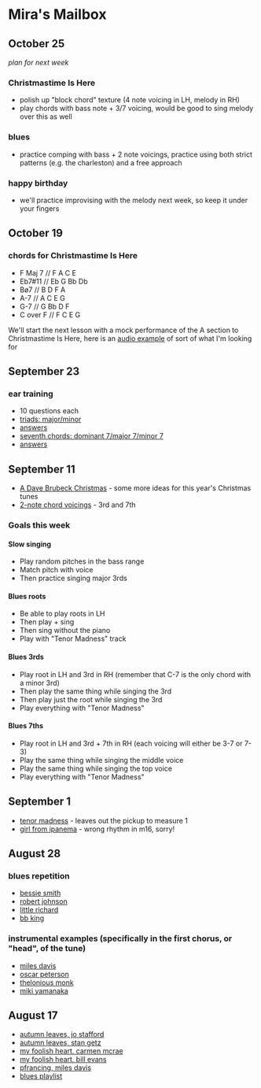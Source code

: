 # Mira's Mailbox

## October 25

*plan for next week*

### Christmastime Is Here
- polish up "block chord" texture (4 note voicing in LH, melody in RH)
- play chords with bass note + 3/7 voicing, would be good to sing melody over this as well

### blues
- practice comping with bass + 2 note voicings, practice using both strict patterns (e.g. the charleston) and a free approach

### happy birthday
- we'll practice improvising with the melody next week, so keep it under your fingers

## October 19

### chords for Christmastime Is Here
- F Maj 7 // F A C E
- Eb7#11 // Eb G Bb Db
- Bø7 // B D F A
- A-7 // A C E G
- G-7 // G Bb D F
- C over F // F C E G

We'll start the next lesson with a mock performance of the A section to Christmastime Is Here, here is an [audio example](./1019.mp3) of sort of what I'm looking for

## September 23
### ear training
- 10 questions each
- [triads: major/minor](./triads.mp3)
- [answers](./tanswers.jpg)
- [seventh chords: dominant 7/major 7/minor 7](./sevenths.mp3)
- [answers](./sanswers.jpg)

## September 11
- [A Dave Brubeck Christmas](https://open.spotify.com/album/13Xwxp8icIpeRQhwdN7crn?si=dVm0ODzrSdi_kz2JJokgsg) - some more ideas for this year's Christmas tunes
- [2-note chord voicings](./voicings.jpg) - 3rd and 7th

### Goals this week
#### Slow singing
- Play random pitches in the bass range
- Match pitch with voice
- Then practice singing major 3rds

#### Blues roots
- Be able to play roots in LH
- Then play + sing
- Then sing without the piano
- Play with "Tenor Madness" track

#### Blues 3rds
- Play root in LH and 3rd in RH (remember that C-7 is the only chord with a minor 3rd)
- Then play the same thing while singing the 3rd
- Then play just the root while singing the 3rd
- Play everything with "Tenor Madness"

#### Blues 7ths
- Play root in LH and 3rd + 7th in RH (each voicing will either be 3-7 or 7-3)
- Play the same thing while singing the middle voice
- Play the same thing while singing the top voice
- Play everything with "Tenor Madness"


## September 1
- [tenor madness](./tenor.mp3) - leaves out the pickup to measure 1
- [girl from ipanema](./ipanema.mp3) - wrong rhythm in m16, sorry!

## August 28
### blues repetition
- [bessie smith](https://www.youtube.com/watch?v=5Bo3f_9hLkQ)
- [robert johnson](https://www.youtube.com/watch?v=YYsnRc09csQ)
- [little richard](https://www.youtube.com/watch?v=u0Ujb6lJ_mM)
- [bb king](https://youtu.be/WFi3C_5U9_Y?si=bHCfHG_eihbZGei3&t=140)

### instrumental examples (specifically in the first chorus, or "head", of the tune)
- [miles davis](https://www.youtube.com/watch?v=ZZcuSBouhVA)
- [oscar peterson](https://youtu.be/NTJhHn-TuDY?si=uaBTjUCDU2LikEG7&t=155)
- [thelonious monk](https://www.youtube.com/watch?v=_40V2lcxM7k)
- [miki yamanaka](https://www.youtube.com/live/g15XWW99Lx8?si=uYdM2WDRJbNApJ9L&t=715)




## August 17
- [autumn leaves, jo stafford](https://www.youtube.com/watch?v=o_tK1z0gfxY)
- [autumn leaves, stan getz](https://www.youtube.com/watch?v=RJ6sZZsNBas)
- [my foolish heart, carmen mcrae](https://www.youtube.com/watch?v=krJ7tc7SvUU)
- [my foolish heart, bill evans](https://www.youtube.com/watch?v=EpVXH3Vm2wg)
- [pfrancing, miles davis](https://www.youtube.com/watch?v=ptU-_vlyPH8)
- [blues playlist](https://open.spotify.com/playlist/2wmEtN4FLryUvk44UX2zll?si=e119465eabe14b94)
